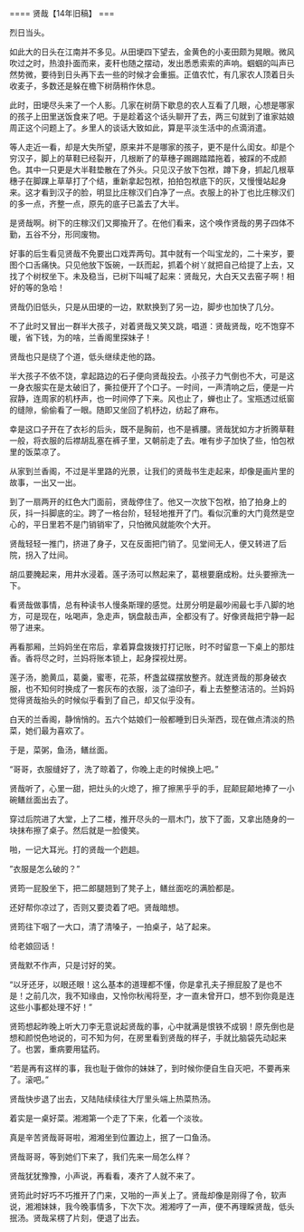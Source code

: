 


==== 贤哉【14年旧稿】  ===


烈日当头。

如此大的日头在江南并不多见。从田埂四下望去，金黄色的小麦田颇为晃眼。微风吹过之时，热浪扑面而来，麦秆也随之摆动，发出悉悉索索的声响。蝈蝈的叫声已然势微，要待到日头再下去一些的时候才会重振。正值农忙，有几家农人顶着日头收麦子，多数还是躲在檐下树荫稍作休息。

此时，田埂尽头来了一个人影。几家在树荫下歇息的农人互看了几眼，心想是哪家的孩子上田里送饭食来了吧。于是趁着这个话头聊开了去，两三句就到了谁家姑娘周正这个问题上了。乡里人的谈话大致如此，算是平淡生活中的点滴消遣。

等人走近一看，却是大失所望，原来并不是哪家的孩子，更不是什么闺女。却是个穷汉子，脚上的草鞋已经裂开，几根断了的草穗子踢踢踏踏拖着，被踩的不成颜色。其中一只更是大半鞋垫散在了外头。只见汉子放下包袱，蹲下身，抓起几根草穗子在脚踝上草草打了个结，重新拿起包袱，拍拍包袱底下的灰，又慢慢站起身来。这才看到汉子的脸，明显比庄稼汉们白净了一点。衣服上的补丁也比庄稼汉们的多一点，齐整一点，原先的底子已盖去了大半。

是贤哉啊。树下的庄稼汉们又揶揄开了。在他们看来，这个唤作贤哉的男子四体不勤，五谷不分，形同废物。

好事的后生看见贤哉不免要出口戏弄两句。其中就有一个叫宝龙的，二十来岁，要图个口舌痛快。只见他放下饭碗，一跃而起，抓着个树丫就把自己给提了上去，又找了个树杈坐下。未及稳当，已树下叫喊了起来：贤哉兄，大白天又去窑子啊！相好的等的急哈！

贤哉仍旧低头，只是从田埂的一边，默默换到了另一边，脚步也加快了几分。

不了此时又冒出一群半大孩子，对着贤哉又笑又跳，唱道：贤哉贤哉，吃不饱穿不暖，省下钱，为的啥，兰香阁里探妹子！

贤哉也只是绕了个道，低头继续走他的路。

半大孩子不依不饶，拿起路边的石子便向贤哉投去。小孩子力气倒也不大，可是这一身衣服实在是太破旧了，撕拉便开了个口子。一时间，一声清响之后，便是一片寂静，连周家的机杼声，也一时间停了下来。风也止了，蝉也止了。宝瓶透过纸窗的缝隙，偷偷看了一眼。随即又坐回了机杼边，纺起了麻布。

幸是这口子开在了衣衫的后头，既不是胸前，也不是裤腰。贤哉犹如方才折腾草鞋一般，将衣服的后襟胡乱塞在裤子里，又朝前走了去。唯有步子加快了些，怕包袱里的饭菜凉了。

从家到兰香阁，不过是半里路的光景，让我们的贤哉书生走起来，却像是画片里的故事，一出又一出。

到了一扇两开的红色大门面前，贤哉停住了。他又一次放下包袱，拍了拍身上的灰，抖一抖脚底的尘。跨了一格台阶，轻轻地推开了门。看似沉重的大门竟然是空心的，平日里若不是门销销牢了，只怕微风就能吹个大开。

贤哉轻轻一推门，挤进了身子，又在反面把门销了。见堂间无人，便又转进了后院，拐入了灶间。

胡瓜要腌起来，用井水浸着。莲子汤可以熬起来了，葛根要磨成粉。灶头要擦洗一下。

看贤哉做事情，总有种读书人慢条斯理的感觉。灶房分明是最吵闹最七手八脚的地方，可是现在，吆喝声，急走声，锅盘敲击声，全都没有了。好像贤哉把宁静一起带了进来。

再看那厢，兰妈妈坐在帘后，拿着算盘拨拨打打记账，时不时留意一下桌上的那炷香。香将尽之时，兰妈将账本锁上，起身探视灶房。

莲子汤，脆黄瓜，葛羹，蜜枣，花茶，杯盏盆碟摆放整齐。就连贤哉的那身破衣服，也不知何时换成了一套灰布的衣服，淡了油印子，看上去整整洁洁的。兰妈妈觉得贤哉抬头的时候似乎看到了自己，却又似乎没有。

白天的兰香阁，静悄悄的。五六个姑娘们一般都睡到日头渐西，现在做点清淡的热菜，她们最为喜欢了。

于是，菜粥，鱼汤，鳝丝面。

“哥哥，衣服缝好了，洗了晾着了，你晚上走的时候换上吧。”

贤哉听了，心里一甜，把灶头的火熄了，擦了擦黑乎乎的手，屁颠屁颠地捧了一小碗鳝丝面出去了。

穿过后院进了大堂，上了二楼，推开尽头的一扇木门，放下了面，又拿出随身的一块抹布擦了桌子。然后就是一脸傻笑。

啪，一记大耳光。打的贤哉一个趔趄。

”衣服是怎么破的？”

贤筠一屁股坐下，把二郎腿翘到了凳子上，鳝丝面吃的满脸都是。

还好帮你凉过了，否则又要烫着了吧。贤哉暗想。

贤筠往下咽了一大口，清了清嗓子，一拍桌子，站了起来。

给老娘回话！

贤哉默不作声，只是讨好的笑。

“以牙还牙，以眼还眼！这么基本的道理都不懂，你是拿孔夫子擦屁股了是也不是！之前几次，我不知缘由，又怜你秋闱将至，才一直未曾开口，想不到你竟是连这些小事都处理不好！”

贤筠想起昨晚上听大刀李无意说起贤哉的事，心中就满是恨铁不成钢！原先倒也是想和颜悦色地说的，可不知为何，在房里看到贤哉的样子，手就比脑袋先动起来了。也罢，重病要用猛药。

“若是再有这样的事，我也耻于做你的妹妹了，到时候你便自生自灭吧，不要再来了。滚吧。”

贤哉快步退了出去，又陆陆续续往大厅里头端上热菜热汤。

着实是一桌好菜。湘湘第一个走了下来，化着一个淡妆。

真是辛苦贤哉哥哥啦，湘湘坐到位置边上，抿了一口鱼汤。

贤哉哥哥，等到她们下来了，我们先来一局怎么样？

贤哉犹犹豫豫，小声说，再看看，凑齐了人就不来了。

贤筠此时好巧不巧推开了门来，又啪的一声关上了。贤哉却像是刚得了令，软声说，湘湘妹妹，我今晚事情多，下次下次。湘湘哼了一声，便不再理睬贤哉，低头抿汤。贤哉呆楞了片刻，便退了出去。